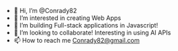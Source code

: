 - 👋 Hi, I’m @Conrady82
- 👀 I’m interested in creating Web Apps
- 🌱 I’m building Full-stack applications in Javascript!
- 💞️ I’m looking to collaborate! Interesting in using AI APIs
- 📫 How to reach me Conrady82@gmail.com

<!---
Conrady82/Conrady82 is a ✨ special ✨ repository because its `README.md` (this file) appears on your GitHub profile.
You can click the Preview link to take a look at your changes.
--->
